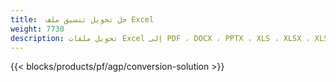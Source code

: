 ```yaml
---
title:  حل تحويل تنسيق ملف Excel
weight: 7730
description: تحويل ملفات Excel إلى PDF ، DOCX ، PPTX ، XLS ، XLSX ، XLSM ، XLSB ، ODS ، CSV ، TSV ، HTML ، JPG ، BMP ، DOCX ، DOCX 63481 و Markdown.
---
```

{{< blocks/products/pf/agp/conversion-solution >}} 
